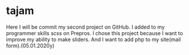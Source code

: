 # tajam
Here I will be commit my second project on GitHub. I added to my programmer skills scss on Prepros. I chose this project because I want to improve my ability to make sliders. And I want to add php to my site(mail form).(05.01.2020y)

